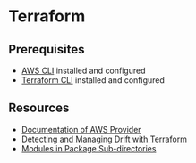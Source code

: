 # Terraform

## Prerequisites
- [AWS CLI](https://docs.aws.amazon.com/cli/latest/userguide/getting-started-install.html) installed and configured
- [Terraform CLI](https://developer.hashicorp.com/terraform/install) installed and configured

## Resources
- [Documentation of AWS Provider](https://registry.terraform.io/providers/hashicorp/aws/latest/docs/resources/bedrock_provisioned_model_throughput)
- [Detecting and Managing Drift with Terraform](https://www.hashicorp.com/blog/detecting-and-managing-drift-with-terraform)
- [Modules in Package Sub-directories](https://developer.hashicorp.com/terraform/language/modules/sources#modules-in-package-sub-directories)

